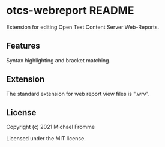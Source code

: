 # otcs-webreport README

Extension for editing Open Text Content Server Web-Reports.

## Features

Syntax highlighting and bracket matching.

## Extension

The standard extension for web report view files is ".wrv".

## License
Copyright (c) 2021 Michael Fromme

Licensed under the MIT license.